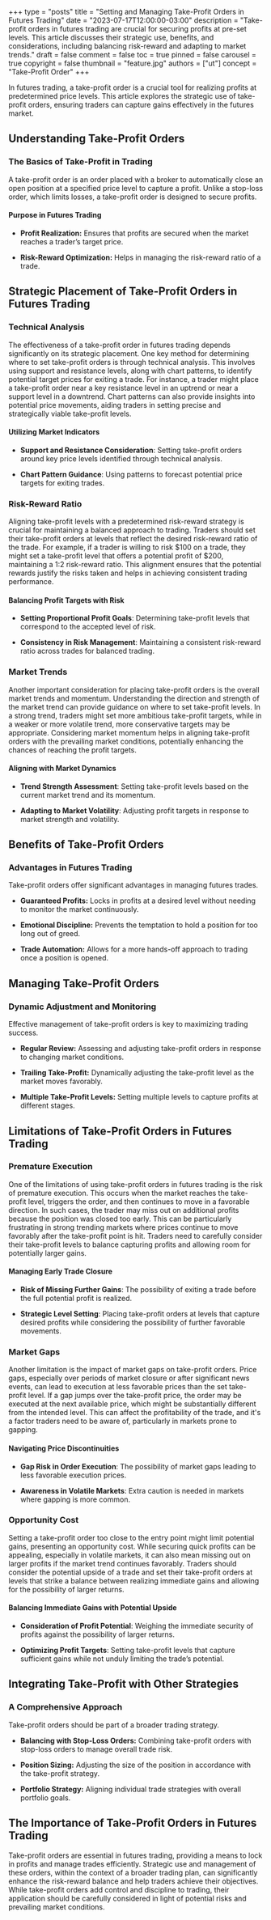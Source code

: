+++
type = "posts"
title = "Setting and Managing Take-Profit Orders in Futures Trading"
date = "2023-07-17T12:00:00-03:00"
description = "Take-profit orders in futures trading are crucial for securing profits at pre-set levels. This article discusses their strategic use, benefits, and considerations, including balancing risk-reward and adapting to market trends." 
draft = false
comment = false
toc = true
pinned = false
carousel = true
copyright = false
thumbnail = "feature.jpg"
authors = ["ut"]
concept = "Take-Profit Order"
+++

In futures trading, a take-profit order is a crucial tool for realizing
profits at predetermined price levels. This article explores the
strategic use of take-profit orders, ensuring traders can capture gains
effectively in the futures market.

## Understanding Take-Profit Orders

### The Basics of Take-Profit in Trading

A take-profit order is an order placed with a broker to automatically
close an open position at a specified price level to capture a profit.
Unlike a stop-loss order, which limits losses, a take-profit order is
designed to secure profits.

#### Purpose in Futures Trading

-   **Profit Realization:** Ensures that profits are secured when the
    market reaches a trader’s target price.

-   **Risk-Reward Optimization:** Helps in managing the risk-reward
    ratio of a trade.

## Strategic Placement of Take-Profit Orders in Futures Trading

### Technical Analysis

The effectiveness of a take-profit order in futures trading depends
significantly on its strategic placement. One key method for determining
where to set take-profit orders is through technical analysis. This
involves using support and resistance levels, along with chart patterns,
to identify potential target prices for exiting a trade. For instance, a
trader might place a take-profit order near a key resistance level in an
uptrend or near a support level in a downtrend. Chart patterns can also
provide insights into potential price movements, aiding traders in
setting precise and strategically viable take-profit levels.

#### Utilizing Market Indicators

-   **Support and Resistance Consideration**: Setting take-profit orders
    around key price levels identified through technical analysis.

-   **Chart Pattern Guidance**: Using patterns to forecast potential
    price targets for exiting trades.

### Risk-Reward Ratio

Aligning take-profit levels with a predetermined risk-reward strategy is
crucial for maintaining a balanced approach to trading. Traders should
set their take-profit orders at levels that reflect the desired
risk-reward ratio of the trade. For example, if a trader is willing to
risk $100 on a trade, they might set a take-profit level that offers a
potential profit of $200, maintaining a 1:2 risk-reward ratio. This
alignment ensures that the potential rewards justify the risks taken and
helps in achieving consistent trading performance.

#### Balancing Profit Targets with Risk

-   **Setting Proportional Profit Goals**: Determining take-profit
    levels that correspond to the accepted level of risk.

-   **Consistency in Risk Management**: Maintaining a consistent
    risk-reward ratio across trades for balanced trading.

### Market Trends

Another important consideration for placing take-profit orders is the
overall market trends and momentum. Understanding the direction and
strength of the market trend can provide guidance on where to set
take-profit levels. In a strong trend, traders might set more ambitious
take-profit targets, while in a weaker or more volatile trend, more
conservative targets may be appropriate. Considering market momentum
helps in aligning take-profit orders with the prevailing market
conditions, potentially enhancing the chances of reaching the profit
targets.

#### Aligning with Market Dynamics

-   **Trend Strength Assessment**: Setting take-profit levels based on
    the current market trend and its momentum.

-   **Adapting to Market Volatility**: Adjusting profit targets in
    response to market strength and volatility.

## Benefits of Take-Profit Orders

### Advantages in Futures Trading

Take-profit orders offer significant advantages in managing futures
trades.

-   **Guaranteed Profits:** Locks in profits at a desired level without
    needing to monitor the market continuously.

-   **Emotional Discipline:** Prevents the temptation to hold a position
    for too long out of greed.

-   **Trade Automation:** Allows for a more hands-off approach to
    trading once a position is opened.

## Managing Take-Profit Orders

### Dynamic Adjustment and Monitoring

Effective management of take-profit orders is key to maximizing trading
success.

-   **Regular Review:** Assessing and adjusting take-profit orders in
    response to changing market conditions.

-   **Trailing Take-Profit:** Dynamically adjusting the take-profit
    level as the market moves favorably.

-   **Multiple Take-Profit Levels:** Setting multiple levels to capture
    profits at different stages.

## Limitations of Take-Profit Orders in Futures Trading

### Premature Execution

One of the limitations of using take-profit orders in futures trading is
the risk of premature execution. This occurs when the market reaches the
take-profit level, triggers the order, and then continues to move in a
favorable direction. In such cases, the trader may miss out on
additional profits because the position was closed too early. This can
be particularly frustrating in strong trending markets where prices
continue to move favorably after the take-profit point is hit. Traders
need to carefully consider their take-profit levels to balance capturing
profits and allowing room for potentially larger gains.

#### Managing Early Trade Closure

-   **Risk of Missing Further Gains**: The possibility of exiting a
    trade before the full potential profit is realized.

-   **Strategic Level Setting**: Placing take-profit orders at levels
    that capture desired profits while considering the possibility of
    further favorable movements.

### Market Gaps

Another limitation is the impact of market gaps on take-profit orders.
Price gaps, especially over periods of market closure or after
significant news events, can lead to execution at less favorable prices
than the set take-profit level. If a gap jumps over the take-profit
price, the order may be executed at the next available price, which
might be substantially different from the intended level. This can
affect the profitability of the trade, and it's a factor traders need to
be aware of, particularly in markets prone to gapping.

#### Navigating Price Discontinuities

-   **Gap Risk in Order Execution**: The possibility of market gaps
    leading to less favorable execution prices.

-   **Awareness in Volatile Markets**: Extra caution is needed in
    markets where gapping is more common.

### Opportunity Cost

Setting a take-profit order too close to the entry point might limit
potential gains, presenting an opportunity cost. While securing quick
profits can be appealing, especially in volatile markets, it can also
mean missing out on larger profits if the market trend continues
favorably. Traders should consider the potential upside of a trade and
set their take-profit orders at levels that strike a balance between
realizing immediate gains and allowing for the possibility of larger
returns.

#### Balancing Immediate Gains with Potential Upside

-   **Consideration of Profit Potential**: Weighing the immediate
    security of profits against the possibility of larger returns.

-   **Optimizing Profit Targets**: Setting take-profit levels that
    capture sufficient gains while not unduly limiting the trade’s
    potential.

## Integrating Take-Profit with Other Strategies

### A Comprehensive Approach

Take-profit orders should be part of a broader trading strategy.

-   **Balancing with Stop-Loss Orders:** Combining take-profit orders
    with stop-loss orders to manage overall trade risk.

-   **Position Sizing:** Adjusting the size of the position in
    accordance with the take-profit strategy.

-   **Portfolio Strategy:** Aligning individual trade strategies with
    overall portfolio goals.

## The Importance of Take-Profit Orders in Futures Trading

Take-profit orders are essential in futures trading, providing a means
to lock in profits and manage trades efficiently. Strategic use and
management of these orders, within the context of a broader trading
plan, can significantly enhance the risk-reward balance and help traders
achieve their objectives. While take-profit orders add control and
discipline to trading, their application should be carefully considered
in light of potential risks and prevailing market conditions.

